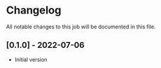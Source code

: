 # Changelog
All notable changes to this job will be documented in this file.

## [0.1.0] - 2022-07-06
* Initial version